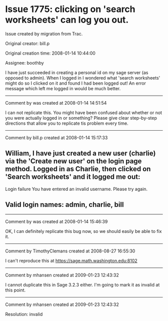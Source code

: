 # Issue 1775: clicking on 'search worksheets' can log you out.

Issue created by migration from Trac.

Original creator: bill.p

Original creation time: 2008-01-14 10:44:00

Assignee: boothby

I have just succeeded in creating a personal id on my sage server (as opposed to admin).
When I logged in I wondered what 'search worksheets' might do so I clicked on it
and found I had been logged out! An error message which left me logged in would be
much better.


---

Comment by was created at 2008-01-14 14:51:54

I can not replicate this.  You might have been confused about whether or not you were actually logged in or something?  Please give clear step-by-step directions that allow you to replicate tis problem every time.


---

Comment by bill.p created at 2008-01-14 15:17:33

William, I have just created a new user (charlie) via the 'Create new user' on
the login page method. Logged in as Charlie, then clicked on 'Search worksheets'
and it logged me out:
-------------------------------------------------------
Login failure
You have entered an invalid username. Please try again.

Valid login names:
admin,
charlie,
bill 
-------------------------------------------------------


---

Comment by was created at 2008-01-14 15:46:39

OK, I can definitely replicate this bug now, so we should easily be able to fix it.


---

Comment by TimothyClemans created at 2008-08-27 16:55:30

I can't reproduce this at https://sage.math.washington.edu:8102


---

Comment by mhansen created at 2009-01-23 12:43:32

I cannot duplicate this in Sage 3.2.3 either.  I'm going to mark it as invalid at this point.


---

Comment by mhansen created at 2009-01-23 12:43:32

Resolution: invalid
